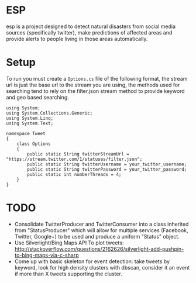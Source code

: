 # ESP
esp is a project designed to detect natural disasters from social media
sources (specifically twitter), make predictions of affected areas
and provide alerts to people living in those areas automatically.

# Setup
To run you must create a `Options.cs` file of the following format, the stream
url is just the base url to the stream you are using, the methods used for searching
tend to rely on the filter.json stream method to provide keyword and geo based searching.

	using System;
	using System.Collections.Generic;
	using System.Linq;
	using System.Text;

	namespace Tweet
	{
		class Options
		{
			public static String twitterStreamUrl = "https://stream.twitter.com/1/statuses/filter.json";
			public static String twitterUsername = your_twitter_username;
			public static String twitterPassword = your_twitter_password;
			public static int numberThreads = 4;
		}
	}

# TODO
* Consolidate TwitterProducer and TwitterConsumer into a class inherited from "StatusProducer" which will allow for multiple services (Facebook, Twitter, Google+) to be used and produce a uniform "Status" object.
* Use Silverlight/Bing Maps API To plot tweets: http://stackoverflow.com/questions/2162626/silverlight-add-pushpin-to-bing-maps-via-c-sharp
* Come up with basic skeleton for event detection: take tweets by keyword, look for high density clusters with dbscan, consider it an event if more than X tweets supporting the cluster.